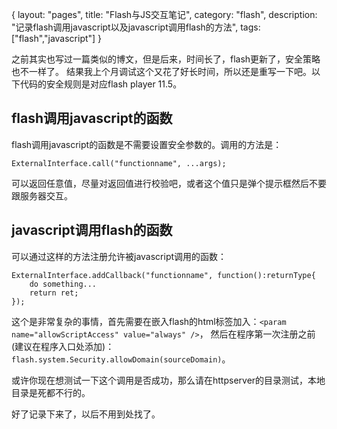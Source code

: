 {
layout: "pages",
title: "Flash与JS交互笔记",
category: "flash",
description: "记录flash调用javascript以及javascript调用flash的方法",
tags: ["flash","javascript"]
}

之前其实也写过一篇类似的博文，但是后来，时间长了，flash更新了，安全策略也不一样了。
结果我上个月调试这个又花了好长时间，所以还是重写一下吧。以下代码的安全规则是对应flash player 11.5。

flash调用javascript的函数
---
flash调用javascript的函数是不需要设置安全参数的。调用的方法是：

```{actionscript3}
ExternalInterface.call("functionname", ...args);
```
可以返回任意值，尽量对返回值进行校验吧，或者这个值只是弹个提示框然后不要跟服务器交互。

javascript调用flash的函数
---
可以通过这样的方法注册允许被javascript调用的函数：

```{actionscropt3}
ExternalInterface.addCallback("functionname", function():returnType{
	do something...
	return ret;
});
```

这个是非常复杂的事情，首先需要在嵌入flash的html标签加入：`<param name="allowScriptAccess" value="always" />`，
然后在程序第一次注册之前(建议在程序入口处添加)：`flash.system.Security.allowDomain(sourceDomain)`。

或许你现在想测试一下这个调用是否成功，那么请在httpserver的目录测试，本地目录是死都不行的。

好了记录下来了，以后不用到处找了。


